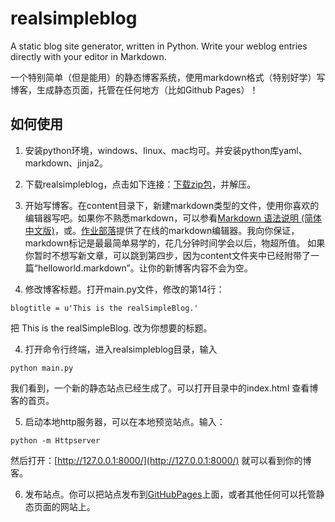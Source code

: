 realsimpleblog
==============

A static blog site generator, written in Python. Write your weblog entries directly with your editor in Markdown.

一个特别简单（但是能用）的静态博客系统，使用markdown格式（特别好学）写博客，生成静态页面，托管在任何地方（比如Github Pages）！

如何使用
-------
1. 安装python环境，windows、linux、mac均可。并安装python库yaml、markdown、jinja2。

2. 下载realsimpleblog，点击如下连接：[下载zip包](https://github.com/laszo/realsimpleblog/archive/master.zip)，并解压。

3. 开始写博客。在content目录下，新建markdown类型的文件，使用你喜欢的编辑器写吧。如果你不熟悉markdown，可以参看[Markdown 语法说明 (简体中文版)](http://wowubuntu.com/markdown/)，或。[作业部落](https://www.zybuluo.com)提供了在线的markdown编辑器。我向你保证，markdown标记是最最简单易学的，花几分钟时间学会以后，物超所值。
如果你暂时不想写新文章，可以跳到第四步，因为content文件夹中已经附带了一篇“helloworld.markdown”。让你的新博客内容不会为空。

4. 修改博客标题。打开main.py文件，修改的第14行：
```
blogtitle = u'This is the realSimpleBlog.'
```
把 This is the realSimpleBlog. 改为你想要的标题。

4. 打开命令行终端，进入realsimpleblog目录，输入
```
python main.py
```
我们看到，一个新的静态站点已经生成了。可以打开目录中的index.html 查看博客的首页。

5. 启动本地http服务器，可以在本地预览站点。输入：
```
python -m Httpserver
```
然后打开：[http://127.0.0.1:8000/](http://127.0.0.1:8000/) 就可以看到你的博客。

6. 发布站点。你可以把站点发布到[GitHubPages](https://pages.github.com/)上面，或者其他任何可以托管静态页面的网站上。
